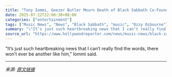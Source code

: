 ```yaml
---
title: "Tony Iommi, Geezer Butler Mourn Death of Black Sabbath Co-Founder Ozzy Osbourne: “Lost Our Brother”"
date: 2025-07-22T22:08:30+08:00
categories: ["entertainment"]
tags: ["Music News", "News", "Black Sabbath", "music", "Ozzy Osbourne"]
summary: "\"It’s just such heartbreaking news that I can’t really find the words, there won’t ever be another like him,\" Iommi said."
source_url: "https://www.hollywoodreporter.com/news/music-news/black-sabbath-mourn-death-ozzy-osbourne-tributes-1236326142/"
---
```


"It’s just such heartbreaking news that I can’t really find the words, there won’t ever be another like him," Iommi said.

---

*来源: [原文链接](https://www.hollywoodreporter.com/news/music-news/black-sabbath-mourn-death-ozzy-osbourne-tributes-1236326142/)*
